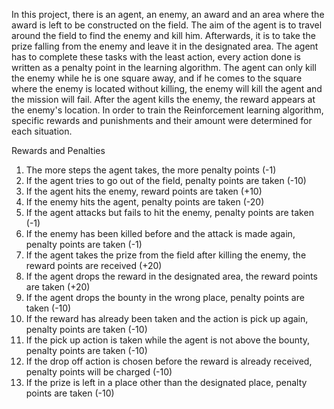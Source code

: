 In this project, there is an agent, an enemy, an award and an area where the award is left to be constructed on the field. The aim of the agent is to travel around the field to find the enemy and kill him. Afterwards, it is to take the prize falling from the enemy and leave it in the designated area. The agent has to complete these tasks with the least action, every action done is written as a penalty point in the learning algorithm. The agent can only kill the enemy while he is one square away, and if he comes to the square where the enemy is located without killing, the enemy will kill the agent and the mission will fail. After the agent kills the enemy, the reward appears at the enemy's location. In order to train the Reinforcement learning algorithm, specific rewards and punishments and their amount were determined for each situation.

Rewards and Penalties

1) The more steps the agent takes, the more penalty points (-1)
2) If the agent tries to go out of the field, penalty points are taken  (-10)
3) If the agent hits the enemy, reward points are taken (+10)
4) If the enemy hits the agent, penalty points are taken  (-20)
5) If the agent attacks but fails to hit the enemy, penalty points are taken (-1)
6) If the enemy has been killed before and the attack is made again, penalty points are taken (-1)
7) If the agent takes the prize from the field after killing the enemy, the reward points are received (+20)
8) If the agent drops the reward in the designated area, the reward points are taken (+20)
9) If the agent drops the bounty in the wrong place, penalty points are taken  (-10)
10) If the reward has already been taken and the action is pick up again, penalty points are taken  (-10)
11) If the pick up action is taken while the agent is not above the bounty, penalty points are taken  (-10)
12) If the drop off action is chosen before the reward is already received, penalty points will be charged  (-10)
13) If the prize is left in a place other than the designated place, penalty points are taken (-10)